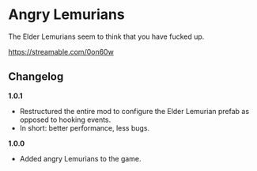 # Angry Lemurians

The Elder Lemurians seem to think that you have fucked up.

https://streamable.com/0on60w

## Changelog

**1.0.1**
* Restructured the entire mod to configure the Elder Lemurian prefab as opposed to hooking events.
* In short: better performance, less bugs.

**1.0.0**
* Added angry Lemurians to the game.
